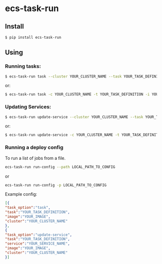 # ecs-task-run

## Install

```bash
$ pip install ecs-task-run
```

## Using

### Running tasks:
```bash
$ ecs-task-run task --cluster YOUR_CLUSTER_NAME --task YOUR_TASK_DEFINITION --image YOUR_IMAGE
```
or:
```bash
$ ecs-task-run task -c YOUR_CLUSTER_NAME -t YOUR_TASK_DEFINITION -i YOUR_IMAGE
```

### Updating Services:
```bash
$ ecs-task-run update-service --cluster YOUR_CLUSTER_NAME --task YOUR_TASK_DEFINITION --image YOUR_IMAGE --service YOUR_SERVICE_NAME
```
or:
```bash
$ ecs-task-run update-service -c YOUR_CLUSTER_NAME -t YOUR_TASK_DEFINITION -i YOUR_IMAGE -s YOUR_SERVICE_NAME
```

### Running a deploy config
To run a list of jobs from a file.
```bash
ecs-task-run run-config --path LOCAL_PATH_TO_CONFIG
```
or
```bash
ecs-task-run run-config -p LOCAL_PATH_TO_CONFIG
```

Example config:
```json
[{
"task_option":"task",
"task":"YOUR_TASK_DEFINITION",
"image":"YOUR_IMAGE",
"cluster":"YOUR_CLUSTER_NAME"
},
{
"task_option":"update-service",
"task":"YOUR_TASK_DEFINITION",
"service":"YOUR_SERVICE_NAME",
"image":"YOUR_IMAGE",
"cluster":"YOUR_CLUSTER_NAME"
}]
```


